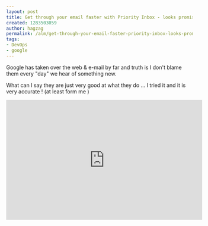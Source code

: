 ```yaml
---
layout: post
title: Get through your email faster with Priority Inbox - looks promising
created: 1283503059
author: hagzag
permalink: /alm/get-through-your-email-faster-priority-inbox-looks-promising
tags:
- DevOps
- google
---
```

<p>Google has taken over the web &amp; e-mail by far and truth is I don't blame them every &quot;day&quot; we hear of something new.</p>
<p>What can I say they are just very good at what they do ... I tried it and it is very accurate ! (at least form me <img alt="" src="http://www.tikalk.com/sites/all/modules/fckeditor/fckeditor/editor/images/smiley/msn/wink_smile.gif" />)</p>
<p>
<meta content="text/html; charset=utf-8" http-equiv="content-type" /></p>
<p><iframe width="529" height="323" frameborder="0" src="http://www.youtube.com/embed/5nt3gE9dGHQ" type="text/html" class="youtube-player"></iframe></p>
<p>&nbsp;</p>
